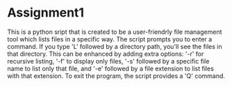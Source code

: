 # Assignment1

This is a python sript that is created to be a user-friendrly file management tool which lists files in a specific way. The script prompts you to enter a command. If you type 'L' followed by a directory path, you'll see the files in that directory. This can be enhanced by adding extra options: '-r' for recursive listing, '-f' to display only files, '-s' followed by a specific file name to list only that file, and '-e' followed by a file extension to list files with that extension. To exit the program, the script provides a 'Q' command.
